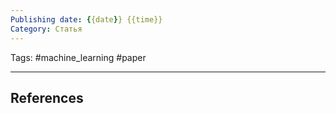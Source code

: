 ```yaml
---
Publishing date: {{date}} {{time}}
Category: Статья
---
```

Tags: #machine_learning #paper

---


## References
